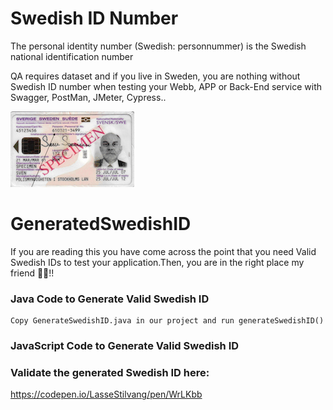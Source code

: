 
# Swedish ID Number
The personal identity number (Swedish: personnummer) is the Swedish national identification number

QA requires dataset and if you live in Sweden, you are nothing without Swedish ID number when testing your Webb, APP or Back-End service with Swagger, PostMan, JMeter, Cypress..

![Swedish_ID](specimen_ID.png)

# GeneratedSwedishID
If you are reading this you have come across the point that you need Valid Swedish IDs to test your application.Then, you are in the right place my friend 🖖🏻!!

### Java Code to Generate Valid Swedish ID
    Copy GenerateSwedishID.java in our project and run generateSwedishID()

### JavaScript Code to Generate Valid Swedish ID

### Validate the generated Swedish ID here:
  https://codepen.io/LasseStilvang/pen/WrLKbb

